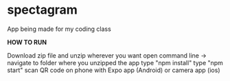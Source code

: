 # spectagram
App being made for my coding class

**HOW TO RUN**

Download zip file and unzip wherever you want
open command line -> navigate to folder where you unzipped the app
type "npm install"
type "npm start"
scan QR code on phone with Expo app (Android) or camera app (ios)
